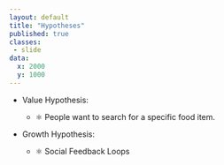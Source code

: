 ```yaml
---
layout: default
title: "Hypotheses"
published: true
classes:
 - slide
data:
  x: 2000
  y: 1000
---
```


- Value Hypothesis:
  - ⚛ People want to search for a specific food item.

- Growth Hypothesis:
  - ⚛ Social Feedback Loops


